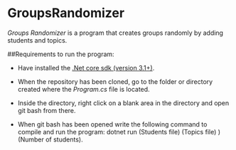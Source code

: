 # GroupsRandomizer 

*Groups Randomizer* is a program that creates groups randomly by adding students and topics.

##Requirements to run the program:

- Have installed the [.Net core sdk (version 3.1+)](https://dotnet.microsoft.com/download).

- When the repository has been cloned, go to the folder or directory created where the *Program.cs* file is located.

- Inside the directory, right click on a blank area in the directory and open git bash from there.

- When git bash has been opened write the following command to compile and run the program: dotnet run (Students file) (Topics file) ) (Number of students).
